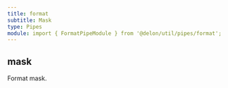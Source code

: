 ```yaml
---
title: format
subtitle: Mask
type: Pipes
module: import { FormatPipeModule } from '@delon/util/pipes/format';
---
```


## mask

Format mask.

[comment]: <demo(format-mask)>
